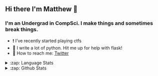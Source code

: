 ## Hi there I'm Matthew 👋

### I'm an Undergrad in CompSci. I make things and sometimes break things.
- ❗️ I’ve recently started playing ctfs
- 🐍 I write a lot of python. Hit me up for help with flask!
- 💬 How to reach me: [Twitter]


<details markdown='1'>

  <summary markdown='1'>:zap: Language Stats</summary>

[![Top Langs](https://github-readme-stats.vercel.app/api/top-langs/?username=MHogg66)](https://github.com/anuraghazra/github-readme-stats)

</details>

<details markdown="1">
  <summary>:zap: Github Stats</summary>
  <img align="left" alt="codeSTACKr's Github Stats" src="https://github-readme-stats.vercel.app/api?username=MHogg66&show_icons=true&hide_border=true&count_private=true" />
</details>


</br>

[twitter]: https://twitter.com/gg41414141